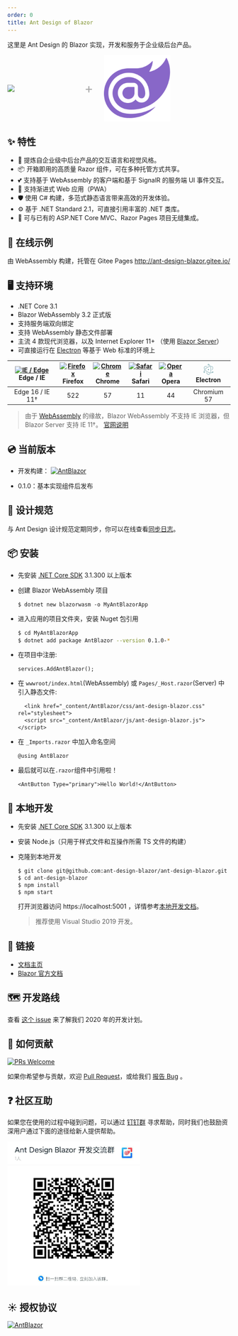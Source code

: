 ```yaml
---
order: 0
title: Ant Design of Blazor
---
```


这里是 Ant Design 的 Blazor 实现，开发和服务于企业级后台产品。

<div class="pic-plus">
  <img width="150" src="https://gw.alipayobjects.com/zos/rmsportal/KDpgvguMpGfqaHPjicRK.svg">
  <span>+</span>
  <img height="150" src="/docs/assets/blazor.svg">
</div>

<style>
.pic-plus > * {
  display: inline-block !important;
  vertical-align: middle;
}
.pic-plus span {
  font-size: 30px;
  color: #aaa;
  margin: 0 20px;
}
</style>

## ✨ 特性

- 🌈 提炼自企业级中后台产品的交互语言和视觉风格。
- 📦 开箱即用的高质量 Razor 组件，可在多种托管方式共享。
- 💕 支持基于 WebAssembly 的客户端和基于 SignalR 的服务端 UI 事件交互。
- 🎨 支持渐进式 Web 应用（PWA）
- 🛡 使用 C# 构建，多范式静态语言带来高效的开发体验。
- ⚙️ 基于 .NET Standard 2.1，可直接引用丰富的 .NET 类库。
- 🎁 可与已有的 ASP.NET Core MVC、Razor Pages 项目无缝集成。

## 🌈 在线示例

由 WebAssembly 构建，托管在 Gitee Pages http://ant-design-blazor.gitee.io/

## 🖥 支持环境

- .NET Core 3.1
- Blazor WebAssembly 3.2 正式版
- 支持服务端双向绑定
- 支持 WebAssembly 静态文件部署
- 主流 4 款现代浏览器，以及 Internet Explorer 11+ （使用 [Blazor Server](https://angular.io/guide/browser-support)）
- 可直接运行在 [Electron](http://electron.atom.io/) 等基于 Web 标准的环境上

| [<img src="https://raw.githubusercontent.com/alrra/browser-logos/master/src/edge/edge_48x48.png" alt="IE / Edge" width="24px" height="24px" />](http://godban.github.io/browsers-support-badges/)</br> Edge / IE | [<img src="https://raw.githubusercontent.com/alrra/browser-logos/master/src/firefox/firefox_48x48.png" alt="Firefox" width="24px" height="24px" />](http://godban.github.io/browsers-support-badges/)</br>Firefox | [<img src="https://raw.githubusercontent.com/alrra/browser-logos/master/src/chrome/chrome_48x48.png" alt="Chrome" width="24px" height="24px" />](http://godban.github.io/browsers-support-badges/)</br>Chrome | [<img src="https://raw.githubusercontent.com/alrra/browser-logos/master/src/safari/safari_48x48.png" alt="Safari" width="24px" height="24px" />](http://godban.github.io/browsers-support-badges/)</br>Safari | [<img src="https://raw.githubusercontent.com/alrra/browser-logos/master/src/opera/opera_48x48.png" alt="Opera" width="24px" height="24px" />](http://godban.github.io/browsers-support-badges/)</br>Opera | [<img src="https://raw.githubusercontent.com/alrra/browser-logos/master/src/electron/electron_48x48.png" alt="Electron" width="24px" height="24px" />](http://godban.github.io/browsers-support-badges/)</br>Electron |
| :--------------------------------------------------------------------------------------------------------------------------------------------------------------------------------------------------------------: | :---------------------------------------------------------------------------------------------------------------------------------------------------------------------------------------------------------------: | :-----------------------------------------------------------------------------------------------------------------------------------------------------------------------------------------------------------: | :-----------------------------------------------------------------------------------------------------------------------------------------------------------------------------------------------------------: | :-------------------------------------------------------------------------------------------------------------------------------------------------------------------------------------------------------: | :-------------------------------------------------------------------------------------------------------------------------------------------------------------------------------------------------------------------: |
|                                                                                                 Edge 16 / IE 11†                                                                                                 |                                                                                                        522                                                                                                        |                                                                                                      57                                                                                                       |                                                                                                      11                                                                                                       |                                                                                                    44                                                                                                     |                                                                                                      Chromium 57                                                                                                      |

> 由于 [WebAssembly](https://webassembly.org) 的缘故，Blazor WebAssembly 不支持 IE 浏览器，但 Blazor Server 支持 IE 11†。 [官网说明](https://docs.microsoft.com/en-us/aspnet/core/blazor/supported-platforms?view=aspnetcore-3.1)

## 💿 当前版本

- 开发构建： [![AntBlazor](https://img.shields.io/nuget/v/AntBlazor.svg?color=red&style=flat-square)](https://www.nuget.org/packages/AntBlazor/)

- 0.1.0：基本实现组件后发布

## 🎨 设计规范

与 Ant Design 设计规范定期同步，你可以在线查看[同步日志](https://github.com/ant-design-blazor/ant-design-blazor/actions?query=workflow%3A%22Style+sync+Bot%22)。

## 📦 安装

- 先安装 [.NET Core SDK](https://dotnet.microsoft.com/download/dotnet-core/3.1) 3.1.300 以上版本

- 创建 Blazor WebAssembly 项目

  ```
  $ dotnet new blazorwasm -o MyAntBlazorApp
  ```

- 进入应用的项目文件夹，安装 Nuget 包引用

  ```bash
  $ cd MyAntBlazorApp
  $ dotnet add package AntBlazor --version 0.1.0-*
  ```

- 在项目中注册:

  ```
  services.AddAntBlazor();
  ```

- 在 `wwwroot/index.html`(WebAssembly) 或 `Pages/_Host.razor`(Server) 中引入静态文件:

  ```
    <link href="_content/AntBlazor/css/ant-design-blazor.css" rel="stylesheet">
    <script src="_content/AntBlazor/js/ant-design-blazor.js"></script>
  ```

- 在 `_Imports.razor` 中加入命名空间

  ```
  @using AntBlazor
  ```

- 最后就可以在`.razor`组件中引用啦！

  ```
  <AntButton Type="primary">Hello World!</AntButton>
  ```

## 🔨 本地开发

- 先安装 [.NET Core SDK](https://dotnet.microsoft.com/download/dotnet-core/3.1) 3.1.300 以上版本
- 安装 Node.js（只用于样式文件和互操作所需 TS 文件的构建）
- 克隆到本地开发

  ```
  $ git clone git@github.com:ant-design-blazor/ant-design-blazor.git
  $ cd ant-design-blazor
  $ npm install
  $ npm start
  ```

  打开浏览器访问 https://localhost:5001 ，详情参考[本地开发文档](https://github.com/ant-design-blazor/ant-design-blazor/wiki)。

  > 推荐使用 Visual Studio 2019 开发。

## 🔗 链接

- [文档主页](https://ant-design-blazor.gitee.io)
- [Blazor 官方文档](https://blazor.net)

## 🗺 开发路线

查看 [这个 issue](https://github.com/ant-design-blazor/ant-design-blazor/issues/21) 来了解我们 2020 年的开发计划。

## 🤝 如何贡献

[![PRs Welcome](https://img.shields.io/badge/PRs-welcome-brightgreen.svg?style=flat-square)](https://github.com/ant-design-blazor/ant-design-blazor/pulls)

如果你希望参与贡献，欢迎 [Pull Request](https://github.com/ant-design-blazor/ant-design-blazor/pulls)，或给我们 [报告 Bug](https://github.com/ant-design-blazor/ant-design-blazor/issues/new) 。

## ❓ 社区互助

如果您在使用的过程中碰到问题，可以通过 [钉钉群](https://h5.dingtalk.com/circle/healthCheckin.html?corpId=dingccf128388c3ea40eda055e4784d35b88&2f46=c9b80ba5&origin=11) 寻求帮助，同时我们也鼓励资深用户通过下面的途径给新人提供帮助。

<img src="/docs/assets/dingtalk.jpg" width="300">

## ☀️ 授权协议

[![AntBlazor](https://img.shields.io/badge/License-MIT-blue?style=flat-square)](https://github.com/ant-design-blazor/ant-design-blazor/blob/master/LICENSE)
